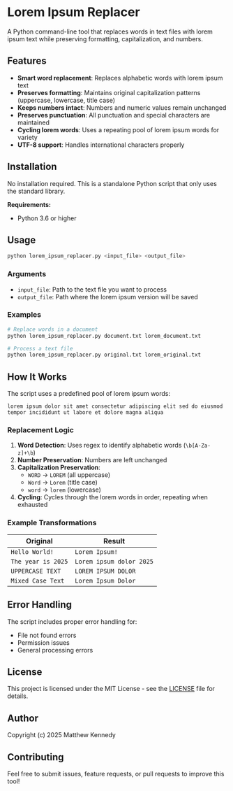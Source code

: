 # Lorem Ipsum Replacer

A Python command-line tool that replaces words in text files with lorem ipsum text while preserving formatting, capitalization, and numbers.

## Features

- **Smart word replacement**: Replaces alphabetic words with lorem ipsum text
- **Preserves formatting**: Maintains original capitalization patterns (uppercase, lowercase, title case)
- **Keeps numbers intact**: Numbers and numeric values remain unchanged
- **Preserves punctuation**: All punctuation and special characters are maintained
- **Cycling lorem words**: Uses a repeating pool of lorem ipsum words for variety
- **UTF-8 support**: Handles international characters properly

## Installation

No installation required. This is a standalone Python script that only uses the standard library.

**Requirements:**
- Python 3.6 or higher

## Usage

```bash
python lorem_ipsum_replacer.py <input_file> <output_file>
```

### Arguments

- `input_file`: Path to the text file you want to process
- `output_file`: Path where the lorem ipsum version will be saved

### Examples

```bash
# Replace words in a document
python lorem_ipsum_replacer.py document.txt lorem_document.txt

# Process a text file
python lorem_ipsum_replacer.py original.txt lorem_original.txt
```

## How It Works

The script uses a predefined pool of lorem ipsum words:
```
lorem ipsum dolor sit amet consectetur adipiscing elit sed do eiusmod tempor incididunt ut labore et dolore magna aliqua
```

### Replacement Logic

1. **Word Detection**: Uses regex to identify alphabetic words (`\b[A-Za-z]+\b`)
2. **Number Preservation**: Numbers are left unchanged
3. **Capitalization Preservation**:
   - `WORD` → `LOREM` (all uppercase)
   - `Word` → `Lorem` (title case)
   - `word` → `lorem` (lowercase)
4. **Cycling**: Cycles through the lorem words in order, repeating when exhausted

### Example Transformations

| Original | Result |
|----------|--------|
| `Hello World!` | `Lorem Ipsum!` |
| `The year is 2025` | `Lorem ipsum dolor 2025` |
| `UPPERCASE TEXT` | `LOREM IPSUM DOLOR` |
| `Mixed Case Text` | `Lorem Ipsum Dolor` |

## Error Handling

The script includes proper error handling for:
- File not found errors
- Permission issues
- General processing errors

## License

This project is licensed under the MIT License - see the [LICENSE](LICENSE) file for details.

## Author

Copyright (c) 2025 Matthew Kennedy

## Contributing

Feel free to submit issues, feature requests, or pull requests to improve this tool!
